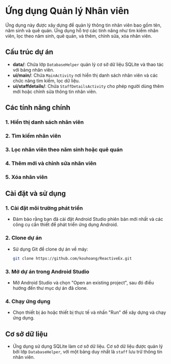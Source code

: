 # Ứng dụng Quản lý Nhân viên

Ứng dụng này được xây dựng để quản lý thông tin nhân viên bao gồm tên, năm sinh và quê quán. Ứng dụng hỗ trợ các tính năng như tìm kiếm nhân viên, lọc theo năm sinh, quê quán, và thêm, chỉnh sửa, xóa nhân viên.

## Cấu trúc dự án

- **data/**: Chứa lớp `DatabaseHelper` quản lý cơ sở dữ liệu SQLite và thao tác với bảng nhân viên.
- **ui/main/**: Chứa `MainActivity` nơi hiển thị danh sách nhân viên và các chức năng tìm kiếm, lọc dữ liệu.
- **ui/staffdetails/**: Chứa `StaffDetailsActivity` cho phép người dùng thêm mới hoặc chỉnh sửa thông tin nhân viên.

## Các tính năng chính

### 1. Hiển thị danh sách nhân viên

### 2. Tìm kiếm nhân viên

### 3. Lọc nhân viên theo năm sinh hoặc quê quán

### 4. Thêm mới và chỉnh sửa nhân viên

### 5. Xóa nhân viên

## Cài đặt và sử dụng

### 1. Cài đặt môi trường phát triển
- Đảm bảo rằng bạn đã cài đặt Android Studio phiên bản mới nhất và các công cụ cần thiết để phát triển ứng dụng Android.

### 2. Clone dự án
- Sử dụng Git để clone dự án về máy:
    ```bash
    git clone https://github.com/kouhoang/ReactiveEx.git
    ```

### 3. Mở dự án trong Android Studio
- Mở Android Studio và chọn "Open an existing project", sau đó điều hướng đến thư mục dự án đã clone.

### 4. Chạy ứng dụng
- Chọn thiết bị ảo hoặc thiết bị thực tế và nhấn "Run" để xây dựng và chạy ứng dụng.

## Cơ sở dữ liệu

- Ứng dụng sử dụng SQLite làm cơ sở dữ liệu. Cơ sở dữ liệu được quản lý bởi lớp `DatabaseHelper`, với một bảng duy nhất là `staff` lưu trữ thông tin nhân viên.

